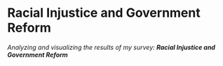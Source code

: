 # Racial Injustice and Government Reform
_Analyzing and visualizing the results of my survey: **Racial Injustice and Government Reform**_
